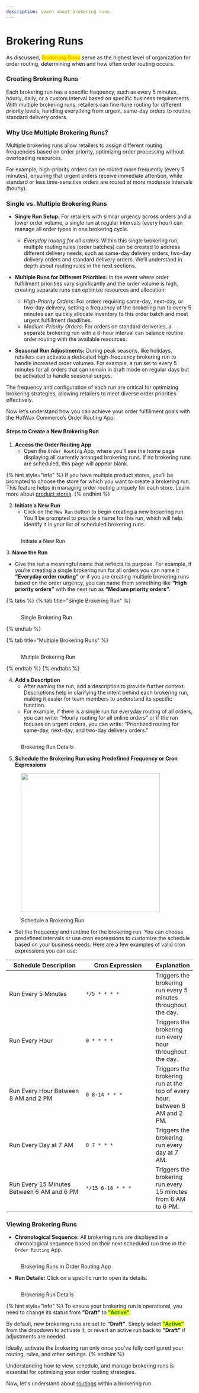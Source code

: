 ```yaml
---
description: Learn about brokering runs.
---
```


# Brokering Runs

As discussed, <mark style="color:orange;">**Brokering Runs**</mark> serve as the highest level of organization for order routing, determining when and how often order routing occurs.

### Creating Brokering Runs

Each brokering run has a specific frequency, such as every 5 minutes, hourly, daily, or a custom interval based on specific business requirements. With multiple brokering runs, retailers can fine-tune routing for different priority levels, handling everything from urgent, same-day orders to routine, standard delivery orders.

### Why Use Multiple Brokering Runs?

Multiple brokering runs allow retailers to assign different routing frequencies based on order priority, optimizing order processing without overloading resources.

For example, high-priority orders can be routed more frequently (every 5 minutes), ensuring that urgent orders receive immediate attention, while standard or less time-sensitive orders are routed at more moderate intervals (hourly).

### Single vs. Multiple Brokering Runs

*   **Single Run Setup:** For retailers with similar urgency across orders and a lower order volume, a single run at regular intervals (every hour) can manage all order types in one brokering cycle.

    * _Everyday routing for all orders_: Within this single brokering run, multiple routing rules (order batches) can be created to address different delivery needs, such as same-day delivery orders, two-day delivery orders and standard delivery orders. We’ll understand in depth about routing rules in the next sections.


*   **Multiple Runs for Different Priorities:** In the event where order fulfillment priorities vary significantly and the order volume is high, creating separate runs can optimize resources and allocation:

    * _High-Priority Orders_: For orders requiring same-day, next-day, or two-day delivery, setting a frequency of the brokering run to every 5 minutes can quickly allocate inventory to this order batch and meet urgent fulfillment deadlines.
    * _Medium-Priority Orders_: For orders on standard deliveries, a separate brokering run with a 6-hour interval can balance routine order routing with the available resources.


* **Seasonal Run Adjustments:** During peak seasons, like holidays, retailers can activate a dedicated high-frequency brokering run to handle increased order volumes. For example, a run set to every 5 minutes for all orders that can remain in draft mode on regular days but be activated to handle seasonal surges.

The frequency and configuration of each run are critical for optimizing brokering strategies, allowing retailers to meet diverse order priorities effectively.

Now let’s understand how you can achieve your order fulfillment goals with the HotWax Commerce’s Order Routing App:

#### Steps to Create a New Brokering Run

1. **Access the Order Routing App**
   * Open the `Order Routing` App, where you’ll see the home page displaying all currently arranged brokering runs. If no brokering runs are scheduled, this page will appear blank.

{% hint style="info" %}
If you have multiple product stores, you’ll be prompted to choose the store for which you want to create a brokering run. This feature helps in managing order routing uniquely for each store. Learn more about [product stores](https://docs.hotwax.co/documents/system-admins/product-store/add-more-product-stores).
{% endhint %}

2. **Initiate a New Run**
   * Click on the `New Run` button to begin creating a new brokering run. You’ll be prompted to provide a name for this run, which will help identify it in your list of scheduled brokering runs.

<figure><img src="../.gitbook/assets/New Brokering Run.png" alt=""><figcaption><p>Initiate a New Run</p></figcaption></figure>

&#x20; 3\.  **Name the Run**

* Give the run a meaningful name that reflects its purpose. For example, if you’re creating a single brokering run for all orders you can name it **“Everyday order routing”** or if you are creating multiple brokering runs based on the order urgency, you can name them something like **“High priority orders”** with the next run as **“Medium priority orders”.**

{% tabs %}
{% tab title="Single Brokering Run" %}
<figure><img src="../.gitbook/assets/Single Brokering Run.png" alt=""><figcaption><p>Single Brokering Run</p></figcaption></figure>
{% endtab %}

{% tab title="Multiple Brokering Runs" %}
<figure><img src="../.gitbook/assets/Multiple Brokering Runs.png" alt=""><figcaption><p>Mutiple Brokering Run</p></figcaption></figure>
{% endtab %}
{% endtabs %}

4. **Add a Description**
   * After naming the run, add a description to provide further context. Descriptions help in clarifying the intent behind each brokering run, making it easier for team members to understand its specific function.
   * For example, if there is a single run for everyday routing of all orders, you can write: “Hourly routing for all online orders” or if the run focuses on urgent orders, you can write: “Prioritized routing for same-day, next-day, and two-day delivery orders.”

<figure><img src="../.gitbook/assets/Run details.png" alt=""><figcaption><p>Brokering Run Details</p></figcaption></figure>

5. **Schedule the Brokering Run using Predefined Frequency or Cron Expressions**

<figure><img src="../.gitbook/assets/schedule run.png" alt="" width="375"><figcaption><p>Schedule a Brokering Run</p></figcaption></figure>

* Set the frequency and runtime for the brokering run. You can choose predefined intervals or use cron expressions to customize the schedule based on your business needs. Here are a few examples of valid cron expressions you can use:

<table><thead><tr><th width="231">Schedule Description</th><th width="207">Cron Expression</th><th>Explanation</th></tr></thead><tbody><tr><td>Run Every 5 Minutes</td><td><code>*/5 * * * *</code></td><td>Triggers the brokering run every 5 minutes throughout the day.</td></tr><tr><td>Run Every Hour</td><td><code>0 * * * *</code></td><td>Triggers the brokering run every hour throughout the day.</td></tr><tr><td>Run Every Hour Between 8 AM and 2 PM</td><td><code>0 8-14 * * *</code></td><td>Triggers the brokering run at the top of every hour, between 8 AM and 2 PM.</td></tr><tr><td>Run Every Day at 7 AM</td><td><code>0 7 * * *</code></td><td>Triggers the brokering run every day at 7 AM.</td></tr><tr><td>Run Every 15 Minutes Between 6 AM and 6 PM</td><td><code>*/15 6-18 * * *</code></td><td>Triggers the brokering run every 15 minutes from 6 AM to 6 PM.</td></tr></tbody></table>

### Viewing Brokering Runs

* **Chronological Sequence:** All brokering runs are displayed in a chronological sequence based on their next scheduled run time in the `Order Routing` App.

<figure><img src="../.gitbook/assets/Brokering Runs.png" alt=""><figcaption><p>Brokering Runs in Order Routing App</p></figcaption></figure>

* **Run Details:** Click on a specific run to open its details.

<figure><img src="../.gitbook/assets/Run details (1).png" alt=""><figcaption><p>Brokering Run Details</p></figcaption></figure>

{% hint style="info" %}
To ensure your brokering run is operational, you need to change its status from **"Draft"** to <mark style="color:green;">**"Active"**</mark>.

By default, new brokering runs are set to **"Draft"**. Simply select <mark style="color:green;">**"Active"**</mark> from the dropdown to activate it, or revert an active run back to **"Draft"** if adjustments are needed.&#x20;

Ideally, activate the brokering run only once you've fully configured your routing, rules, and other settings.
{% endhint %}

Understanding how to view, schedule, and manage brokering runs is essential for optimizing your order routing strategies.

Now, let's understand about [routings](routings.md) within a brokering run.
